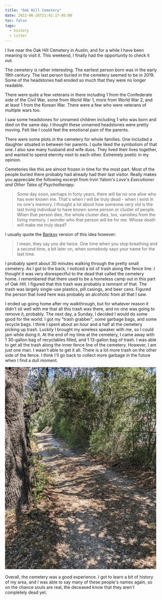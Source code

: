 ```yaml
---
title: "Oak Hill Cemetery"
date: 2022-06-26T21:41:17-05:00
toc: false
tags:
  - history
  - litter
---
```


I live near the Oak Hill Cemetery in Austin, and for a while I have been meaning
to visit it. This weekend, I finally had the opportunity to check it out.

<!--more-->

The cemetery is rather interesting. The earliest person born was in the early
19th century. The last person buried in the cemetery seemed to be in 2019. Some
of the headstones had eroded so much that they were no longer readable.

There were quite a few veterans in there including 1 from the Confederate side
of the Civil War, some from World War 1, more from World War 2, and at least 1
from the Korean War. There were a few who were veterans of multiple wars too.

I saw some headstones for unnamed children including 1 who was born and died on
the same day. I thought these unnamed headstones were pretty moving. Felt like I
could feel the emotional pain of the parents.

There were some plots in the cemetery for whole families. One included a
daughter situated in between her parents. I quite liked the symbolism of that
one. I also saw many husband and wife duos. They lived their lives together, and
wanted to spend eternity next to each other. Extremely poetic in my opinion.

Cemeteries like this are almost frozen in time for the most part. Most of the
people buried there probably had already had their last visitor. Really makes
you appreciate the following excerpt from Irvin Yalom's _Love's Executioner and
Other Tales of Psychotherapy_:

> Some day soon, perhaps in forty years, there will be no one alive who has ever
> known me. That's when I will be truly dead - when I exist in no one's memory.
> I thought a lot about how someone very old is the last living individual to
> have known some person or cluster of people. When that person dies, the whole
> cluster dies, too, vanishes from the living memory. I wonder who that person
> will be for me. Whose death will make me truly dead?

I usually quote the [Banksy](https://en.wikipedia.org/wiki/Banksy) version of
this idea however:

> I mean, they say you die twice. One time when you stop breathing and a second
> time, a bit later on, when somebody says your name for the last time.

I probably spent about 30 minutes walking through the pretty small cemetery. As
I got to the back, I noticed a lot of trash along the fence line. I thought it
was very disrespectful to the dead that called the cemetery home. I remembered
that there used to be a homeless camp out in this part of Oak Hill. I figured
that this trash was probably a remnant of that. The trash was largely single-use
plastics, pill casings, and beer cans. Figured the person that lived here was
probably an alcoholic from all that I saw.

I ended up going home after my walkthrough, but for whatever reason it didn't
sit well with me that all this trash was there, and no one was going to remove
it, probably. The next day, a Sunday, I decided I would do some good for the
world. I got my "trash grabber", some garbage bags, and some recycle bags. I
think I spent about an hour and a half at the cemetery picking up trash. Luckily
I brought my wireless speaker with me, so I could jam while doing it. At the end
of my time at the cemetery, I came away with 1 30-gallon bag of recyclables
filled, and 1 13-gallon bag of trash. I was able to get all the trash along the
inner fence line of the cemetery. However, I am just one man. I wasn't able to
get it all. There is a lot more trash on the other side of the fence. I think
I'll go back to collect more garbage in the future when I find a dull moment.

![Cleaned cemetery fence line](fence-line.jpg "Cleaned cemetery fence line")

Overall, the cemetery was a good experience. I got to learn a bit of history of
my area, and I was able to say many of these people's names again, so on the
chance souls are real, the deceased know that they aren't completely dead yet.
